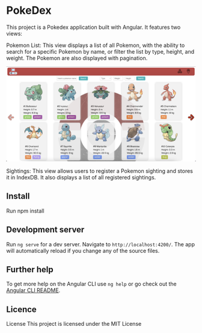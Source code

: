 # PokeDex

This project is a Pokedex application built with Angular. It features two views:

Pokemon List: This view displays a list of all Pokemon, with the ability to search for a specific Pokemon by name, or filter the list by type, height, and weight. The Pokemon are also displayed with pagination.

![Pokemon List View](https://github.com/carabetta-ale/PokeDex/blob/master/src/assets/pokemon-list-view.png)

Sightings: This view allows users to register a Pokemon sighting and stores it in IndexDB. It also displays a list of all registered sightings.

## Install

Run npm install

## Development server

Run `ng serve` for a dev server. Navigate to `http://localhost:4200/`. The app will automatically reload if you change any of the source files.

## Further help

To get more help on the Angular CLI use `ng help` or go check out the [Angular CLI README](https://github.com/angular/angular-cli/blob/master/README.md).

## Licence

License
This project is licensed under the MIT License
